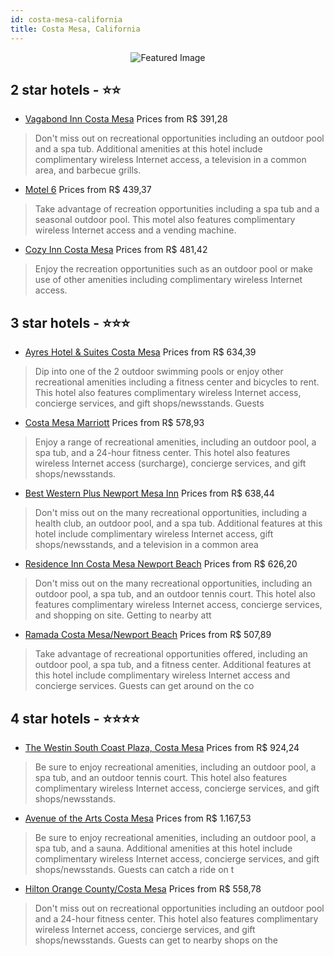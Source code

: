 ```yaml
---
id: costa-mesa-california
title: Costa Mesa, California
---
```


<center><img src="https://i.travelapi.com/hotels/1000000/10000/8600/8511/365f0fac_z.jpg" alt="Featured Image" /></center>


##  2 star hotels - ⭐️⭐️

-    [Vagabond Inn Costa Mesa](https://us.hurb.com/hotels/costa-mesa/vagabond-inn-costa-mesa-JNP-JP179449?cmp=18055) Prices from R$ 391,28
   > Don't miss out on recreational opportunities including an outdoor pool and a spa tub. Additional amenities at this hotel include complimentary wireless Internet access, a television in a common area, and barbecue grills.
-    [Motel 6](https://us.hurb.com/hotels/costa-mesa/motel-6-JNP-JP095169?cmp=18055) Prices from R$ 439,37
   > Take advantage of recreation opportunities including a spa tub and a seasonal outdoor pool. This motel also features complimentary wireless Internet access and a vending machine.
-    [Cozy Inn Costa Mesa](https://us.hurb.com/hotels/costa-mesa/cozy-inn-costa-mesa-JNP-JP126020?cmp=18055) Prices from R$ 481,42
   > Enjoy the recreation opportunities such as an outdoor pool or make use of other amenities including complimentary wireless Internet access.

##  3 star hotels - ⭐️⭐️⭐️

-    [Ayres Hotel & Suites Costa Mesa](https://us.hurb.com/hotels/costa-mesa/ayres-hotel-suites-costa-mesa-JNP-JP879522?cmp=18055) Prices from R$ 634,39
   > Dip into one of the 2 outdoor swimming pools or enjoy other recreational amenities including a fitness center and bicycles to rent. This hotel also features complimentary wireless Internet access, concierge services, and gift shops/newsstands. Guests
-    [Costa Mesa Marriott](https://us.hurb.com/hotels/costa-mesa/costa-mesa-marriott-JNP-JP338124?cmp=18055) Prices from R$ 578,93
   > Enjoy a range of recreational amenities, including an outdoor pool, a spa tub, and a 24-hour fitness center. This hotel also features wireless Internet access (surcharge), concierge services, and gift shops/newsstands.
-    [Best Western Plus Newport Mesa Inn](https://us.hurb.com/hotels/costa-mesa/best-western-plus-newport-mesa-inn-JNP-JP030772?cmp=18055) Prices from R$ 638,44
   > Don't miss out on the many recreational opportunities, including a health club, an outdoor pool, and a spa tub. Additional features at this hotel include complimentary wireless Internet access, gift shops/newsstands, and a television in a common area
-    [Residence Inn Costa Mesa Newport Beach](https://us.hurb.com/hotels/costa-mesa/residence-inn-costa-mesa-newport-beach-JNP-JP866294?cmp=18055) Prices from R$ 626,20
   > Don't miss out on the many recreational opportunities, including an outdoor pool, a spa tub, and an outdoor tennis court. This hotel also features complimentary wireless Internet access, concierge services, and shopping on site. Getting to nearby att
-    [Ramada Costa Mesa/Newport Beach](https://us.hurb.com/hotels/costa-mesa/ramada-costa-mesa-newport-beach-JNP-JP782042?cmp=18055) Prices from R$ 507,89
   > Take advantage of recreational opportunities offered, including an outdoor pool, a spa tub, and a fitness center. Additional features at this hotel include complimentary wireless Internet access and concierge services. Guests can get around on the co

##  4 star hotels - ⭐️⭐️⭐️⭐️

-    [The Westin South Coast Plaza, Costa Mesa](https://us.hurb.com/hotels/costa-mesa/the-westin-south-coast-plaza-costa-mesa-JNP-JP178631?cmp=18055) Prices from R$ 924,24
   > Be sure to enjoy recreational amenities, including an outdoor pool, a spa tub, and an outdoor tennis court. This hotel also features complimentary wireless Internet access, concierge services, and gift shops/newsstands.
-    [Avenue of the Arts Costa Mesa](https://us.hurb.com/hotels/costa-mesa/avenue-of-the-arts-costa-mesa-JNP-JP081674?cmp=18055) Prices from R$ 1.167,53
   > Be sure to enjoy recreational amenities, including an outdoor pool, a spa tub, and a sauna. Additional amenities at this hotel include complimentary wireless Internet access, concierge services, and gift shops/newsstands. Guests can catch a ride on t
-    [Hilton Orange County/Costa Mesa](https://us.hurb.com/hotels/costa-mesa/hilton-orange-county-costa-mesa-JNP-JP030829?cmp=18055) Prices from R$ 558,78
   > Don't miss out on recreational opportunities including an outdoor pool and a 24-hour fitness center. This hotel also features complimentary wireless Internet access, concierge services, and gift shops/newsstands. Guests can get to nearby shops on the

